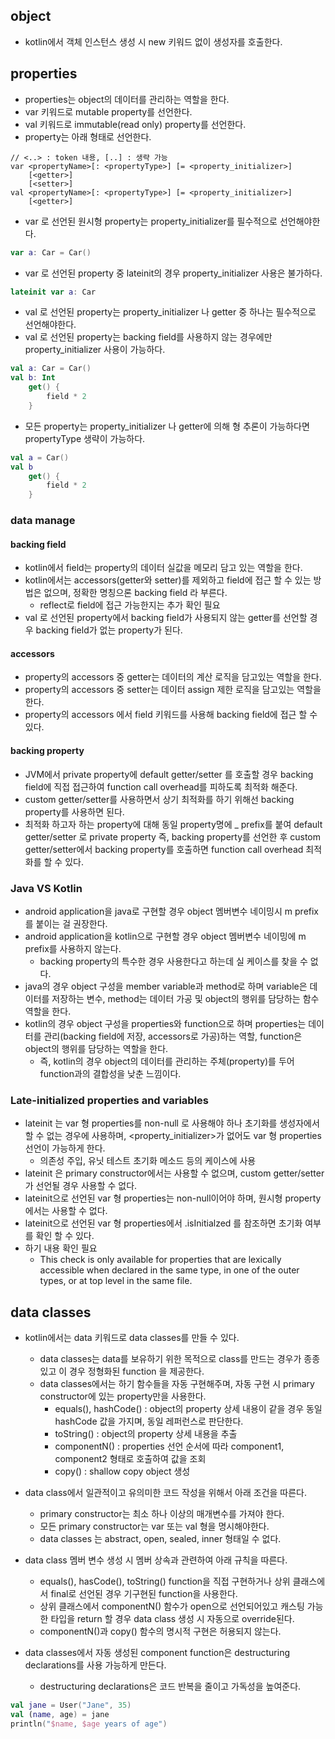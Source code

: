 ## object
- kotlin에서 객체 인스턴스 생성 시 new 키워드 없이 생성자를 호출한다.

## properties

- properties는 object의 데이터를 관리하는 역할을 한다.
- var 키워드로 mutable property를 선언한다.
- val 키워드로 immutable(read only) property를 선언한다.
- property는 아래 형태로 선언한다.
```
// <..> : token 내용, [..] : 생략 가능
var <propertyName>[: <propertyType>] [= <property_initializer>]
    [<getter>]
    [<setter>]
val <propertyName>[: <propertyType>] [= <property_initializer>]
    [<getter>]
```
- var 로 선언된 원시형 property는 property_initializer를 필수적으로 선언해야한다.
```kotlin
var a: Car = Car()
```
- var 로 선언된 property 중 lateinit의 경우 property_initializer 사용은 불가하다.
```kotlin
lateinit var a: Car
```
- val 로 선언된 property는 property_initializer 나 getter 중 하나는 필수적으로 선언해야한다.
- val 로 선언된 property는 backing field를 사용하지 않는 경우에만 property_initializer 사용이 가능하다.
```kotlin
val a: Car = Car()
val b: Int
    get() {
        field * 2
    }
```
- 모든 property는 property_initializer 나 getter에 의해 형 추론이 가능하다면 propertyType 생략이 가능하다.
```kotlin
val a = Car()
val b
    get() {
        field * 2
    }
```
  
### data manage
#### backing field
- kotlin에서 field는 property의 데이터 실값을 메모리 담고 있는 역할을 한다.
- kotlin에서는 accessors(getter와 setter)를 제외하고 field에 접근 할 수 있는 방법은 없으며,
  정확한 명칭으론 backing field 라 부른다.
  - reflect로 field에 접근 가능한지는 추가 확인 필요
- val 로 선언된 property에서 backing field가 사용되지 않는 getter를 선언할 경우
  backing field가 없는 property가 된다.
#### accessors
- property의 accessors 중 getter는 데이터의 계산 로직을 담고있는 역할을 한다.
- property의 accessors 중 setter는 데이터 assign 제한 로직을 담고있는 역할을 한다.
- property의 accessors 에서 field 키워드를 사용해 backing field에 접근 할 수 있다.
#### backing property
- JVM에서 private property에 default getter/setter 를 호출할 경우 backing field에 직접 접근하여
  function call overhead를 피하도록 최적화 해준다.
- custom getter/setter를 사용하면서 상기 최적화를 하기 위해선 backing property를 사용하면 된다.
- 최적화 하고자 하는 property에 대해 동일 property명에 _ prefix를 붙여
  default getter/setter 로 private property 즉, backing property를 선언한 후
  custom getter/setter에서 backing property를 호출하면 function call overhead 최적화를 할 수 있다.

### Java VS Kotlin
- android application을 java로 구현할 경우 object 멤버변수 네이밍시 m prefix를 붙이는 걸 권장한다.
- android application을 kotlin으로 구현할 경우 object 멤버변수 네이밍에 m prefix를 사용하지 않는다.
  - backing property의 특수한 경우 사용한다고 하는데 실 케이스를 찾을 수 없다.
- java의 경우 object 구성을 member variable과 method로 하며
  variable은 데이터를 저장하는 변수, method는 데이터 가공 및 object의 행위를 담당하는 함수 역할을 한다.
- kotlin의 경우 object 구성을 properties와 function으로 하며
  properties는 데이터를 관리(backing field에 저장, accessors로 가공)하는 역할, function은 object의 행위를 담당하는 역할을 한다.
  - 즉, kotlin의 경우 object의 데이터를 관리하는 주체(property)를 두어 function과의 결합성을 낮춘 느낌이다.
  
### Late-initialized properties and variables
- lateinit 는 var 형 properties를 non-null 로 사용해야 하나 초기화를 생성자에서 할 수 없는 경우에 사용하며,
  <property_initializer>가 없어도 var 형 properties 선언이 가능하게 한다.
  - 의존성 주입, 유닛 테스트 초기화 메소드 등의 케이스에 사용
- lateinit 은 primary constructor에서는 사용할 수 없으며, custom getter/setter가 선언될 경우 사용할 수 없다.
- lateinit으로 선언된 var 형 properties는 non-null이어야 하며, 원시형 property에서는 사용할 수 없다.
- lateinit으로 선언된 var 형 properties에서 .isInitialzed 를 참조하면 초기화 여부를 확인 할 수 있다.
- 하기 내용 확인 필요
  - This check is only available for properties that are lexically accessible
    when declared in the same type, in one of the outer types, or at top level in the same file.

## data classes

- kotlin에서는 data 키워드로 data classes를 만들 수 있다.
  - data classes는 data를 보유하기 위한 목적으로 class를 만드는 경우가 종종 있고 이 경우 정형화된 function 을 제공한다.
  - data classes에서는 하기 함수들을 자동 구현해주며, 자동 구현 시 primary constructor에 있는 property만을 사용한다.
    - equals(), hashCode() : object의 property 상세 내용이 같을 경우 동일 hashCode 값을 가지며, 동일 레퍼런스로 판단한다.
    - toString() : object의 property 상세 내용을 추출
    - componentN() : properties 선언 순서에 따라 component1, component2 형태로 호출하여 값을 조회
    - copy() : shallow copy object 생성

- data class에서 일관적이고 유의미한 코드 작성을 위해서 아래 조건을 따른다.
  - primary constructor는 최소 하나 이상의 매개변수를 가져야 한다.
  - 모든 primary constructor는 var 또는 val 형을 명시해야한다.
  - data classes 는 abstract, open, sealed, inner 형태일 수 없다.

- data class 멤버 변수 생성 시 멤버 상속과 관련하여 아래 규칙을 따른다.
  - equals(), hasCode(), toString() function을 직접 구현하거나 상위 클래스에서 final로 선언된 경우 기구현된 function을 사용한다.
  - 상위 클래스에서 componentN() 함수가 open으로 선언되어있고 캐스팅 가능한 타입을 return 할 경우 data class 생성 시 자동으로 override된다.
  - componentN()과 copy() 함수의 명시적 구현은 허용되지 않는다.

- data classes에서 자동 생성된 component function은 destructuring declarations를 사용 가능하게 만든다.
  - destructuring declarations은 코드 반복을 줄이고 가독성을 높여준다.
```kotlin
val jane = User("Jane", 35)
val (name, age) = jane
println("$name, $age years of age")
```